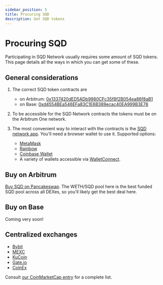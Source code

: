 ```yaml
---
sidebar_position: 5
title: Procuring SQD
description: Get SQD tokens
---
```


# Procuring SQD

Participating in SQD Network usually requires some amount of SQD tokens. This page details all the ways in which you can get some of these.

## General considerations

1. The correct SQD token contracts are
   - on Arbitrum: [0x1337420dED5ADb9980CFc35f8f2B054ea86f8aB1](https://arbiscan.io/address/0x1337420dED5ADb9980CFc35f8f2B054ea86f8aB1)
   - on Base: [0xd4554BEa546EFa83C1E6B389ecac40EA999B3E78](https://basescan.org/address/0xd4554bea546efa83c1e6b389ecac40ea999b3e78)

2. To be accessible for the SQD Network contracts the tokens must be on the Arbitrum One network.

3. The most convenient way to interact with the contracts is the [SQD network app](https://network.subsquid.io). You'll need a browser wallet to use it. Supported options:
   - [MetaMask](https://metamask.io)
   - [Rainbow](https://rainbow.me)
   - [Coinbase Wallet](https://www.coinbase.com/wallet)
   - A variety of wallets accessible via [WalletConnect](https://walletconnect.network).

## Buy on Arbitrum

[Buy SQD on Pancakeswap](https://pancakeswap.finance/?chain=arb&outputCurrency=0x1337420dED5ADb9980CFc35f8f2B054ea86f8aB1). The WETH/SQD pool here is the best funded SQD pool across all DEXes, so you'll likely get the best deal here.

## Buy on Base

Coming very soon!

## Centralized exchanges

- [Bybit](https://www.bybit.com/en-US/trade/spot/SQD/USDT)
- [MEXC](https://www.mexc.com/exchange/SQD_USDT)
- [KuCoin](https://www.kucoin.com/trade/SQD-USDT)
- [Gate.io](https://www.gate.io/trade/SQD_USDT)
- [CoinEx](https://www.coinex.com/en/exchange/sqd-usdt)

Consult [our CoinMarketCap entry](https://coinmarketcap.com/currencies/subsquid/) for a complete list.
